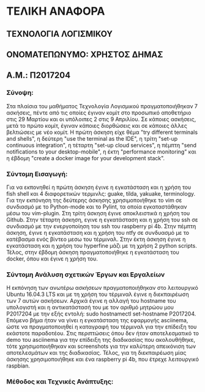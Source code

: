 #  ΤΕΛΙΚΗ ΑΝΑΦΟΡΑ
## ΤΕΧΝΟΛΟΓΙΑ ΛΟΓΙΣΜΙΚΟΥ
## ΟΝΟΜΑΤΕΠΩΝΥΜΟ: ΧΡΗΣΤΟΣ ΔΗΜΑΣ
## Α.Μ.: Π2017204

### Σύνοψη:
Στα πλαίσια του μαθήματος Τεχνολογία Λογισμικού πραγματοποιήθηκαν 7 ασκήσεις, πέντε από τις οποίες έγιναν κομίτ στο προσωπικό αποθετήριο στις 29 Μαρτίου και οι υπόλοιπες 2 στις 9 Απριλίου. Σε κάποιες ασκήσεις, μετά το πρώτο κομίτ, έγιναν κάποιες διορθώσεις και σε κάποιες άλλες βελτιώσεις με νέο κομίτ. Η πρώτη άσκηση είχε θέμα "try different terminals and shells", η δεύτερη "use the terminal as the IDE", η τρίτη "set-up continuous integration", η τέταρτη "set-up cloud services", η πέμπτη "send notifications to your desktop-mobile", η έκτη "performance monitoring" και η έβδομη "create a docker image for your development stack".

### Σύντομη Εισαγωγή:
Για να εκπονηθεί η πρώτη άσκηση έγινε η εγκατάσταση και η χρήση του fish shell και 4 διαφορετικών τερμινλς: guake, tilda, yakuake, terminology. Για την εκπόνηση της δεύτερης άσκησης χρησιμοποιήθηκε το vim σε συνδιασμό με το Python-mode και το Pylint, τα οποία εγκαταστάθηκαν μέσω του vim-plugin. Στη τρίτη άσκηση έγινε αποκλειστικά η χρήση του Github. Στην τέταρτη άσκηση, εγινε η εγκατάσταση και η χρήση του ssh σε συνδιασμό με την ενεργοποίηση του ssh του raspberry pi 4b. Στην πέμπτη άσκηση, έγινε η εγκατάσταση και η χρήση του ntfy σε συνδυασμό με το κατέβασμα ενός βίντεο μεσω του τέρμιναλ. Στην έκτη άσκηση έγινε η εγκατάσταση και η χρήση του hyperfine μάζι με τη χρήση 2 python scripts. Τέλος, στην έβδομη άσκηση πραγματοποιήθηκε η εγκατάσταση του docker, όπου και έγινε η χρήση του. 

### Σύντομη Ανάλυση σχετικών Έργων και Εργαλείων
H εκπόνηση των ανωτέρω ασκήσεων πραγματοποιήθηκαν στο λειτουργικό Ubuntu 16.04.3 LTS και με τη χρήση του τέρμιναλ έγινε η διεκπαιρέωση των 7 αυτών ασκήσεων. Αρχικά έγινε η αλλαγή του hostname του υπολογιστή και η αντικατάστασή του με τον αριθμό μητρώου μου P2017204  με την εξής εντολή: sudo hostnamectl set-hostname P2017204. Επόμενο βήμα ήταν να γίνει η εγκατάσταση της εφαρμογής asciinema, ώστε να πραγματοποιηθεί η καταγραφή του τέρμιναλ για την επίδειξη του εκάστοτε παραδοτέου. Στις περιπτώσεις όπου δεν ήταν αποτελεσματικό το demo του asciinema για την επίδειξη της διαδικασίας που ακολουθήθηκε, τότε χρησιμοποιήθηκαν και screenshots για την καλύτερη απεικόνιση των αποτελεσμάτων και της διαδικασίας. Τέλος, για τη διεκπαιρέωση μίας άσκησης χρησιμοποιήθηκε και ένα raspberry pi 4b, που έτρεχε λειτουργικό raspbian.

### Μέθοδος και Τεχνικές Ανάπτυξης:








